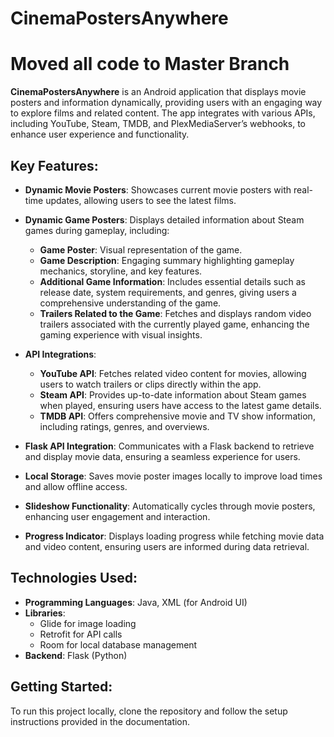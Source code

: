 # CinemaPostersAnywhere
# Moved all code to Master Branch

**CinemaPostersAnywhere** is an Android application that displays movie posters and information dynamically, providing users with an engaging way to explore films and related content. The app integrates with various APIs, including YouTube, Steam, TMDB, and PlexMediaServer’s webhooks, to enhance user experience and functionality.

## Key Features:

- **Dynamic Movie Posters**: Showcases current movie posters with real-time updates, allowing users to see the latest films.

- **Dynamic Game Posters**: Displays detailed information about Steam games during gameplay, including:
  - **Game Poster**: Visual representation of the game.
  - **Game Description**: Engaging summary highlighting gameplay mechanics, storyline, and key features.
  - **Additional Game Information**: Includes essential details such as release date, system requirements, and genres, giving users a comprehensive understanding of the game.
  - **Trailers Related to the Game**: Fetches and displays random video trailers associated with the currently played game, enhancing the gaming experience with visual insights.

- **API Integrations**:
  - **YouTube API**: Fetches related video content for movies, allowing users to watch trailers or clips directly within the app.
  - **Steam API**: Provides up-to-date information about Steam games when played, ensuring users have access to the latest game details.
  - **TMDB API**: Offers comprehensive movie and TV show information, including ratings, genres, and overviews.

- **Flask API Integration**: Communicates with a Flask backend to retrieve and display movie data, ensuring a seamless experience for users.

- **Local Storage**: Saves movie poster images locally to improve load times and allow offline access.

- **Slideshow Functionality**: Automatically cycles through movie posters, enhancing user engagement and interaction.

- **Progress Indicator**: Displays loading progress while fetching movie data and video content, ensuring users are informed during data retrieval.

## Technologies Used:

- **Programming Languages**: Java, XML (for Android UI)
- **Libraries**: 
  - Glide for image loading
  - Retrofit for API calls
  - Room for local database management
- **Backend**: Flask (Python)

## Getting Started:

To run this project locally, clone the repository and follow the setup instructions provided in the documentation.
